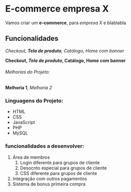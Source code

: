 # E-commerce empresa X

Vamos criar um **e-commerce**, para *empresa X* e blablabla

## Funcionalidades

_Checkout, **Tela de produto**, Catálogo, Home com banner_

**Checkout, _Tela de produto_, Catálogo, Home com banner**


###### Melhorias do Projeto:

__Melhoria 1__, _Melhoria 2_

### Linguagens do Projeto:

* HTML
* CSS
* JavaScript
* PHP
* MySQL

### funcionalidades a desenvolver:

1. Área de membros
    1. Login diferente para grupos de cliente <!-- Podemos criar tambem listas aninhadas -->
    2. Desocnto especial para grupos de cliente
    3. CSS diferente para grupos de cliente
2. Integração com outros pagamentos
3. Sistema de bonus primeira compra
